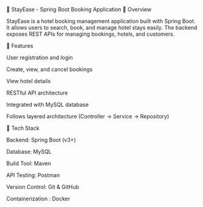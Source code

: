 🏨 StayEase - Spring Boot Booking Application
📌 Overview

StayEase is a hotel booking management application built with Spring Boot.
It allows users to search, book, and manage hotel stays easily. The backend exposes REST APIs for managing bookings, hotels, and customers.

🚀 Features

User registration and login

Create, view, and cancel bookings

View hotel details

RESTful API architecture

Integrated with MySQL database

Follows layered architecture (Controller → Service → Repository)

🧰 Tech Stack

Backend: Spring Boot (v3+)

Database: MySQL

Build Tool: Maven

API Testing: Postman

Version Control: Git & GitHub

Containerization : Docker
